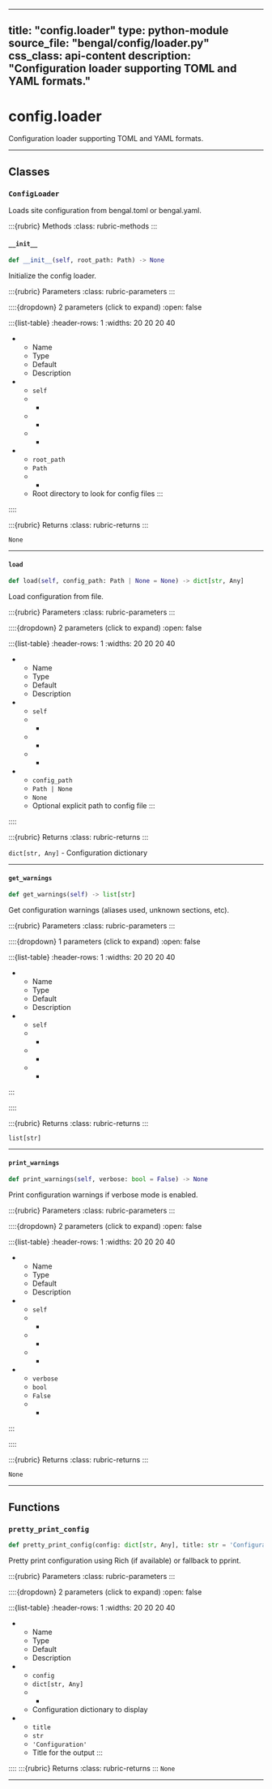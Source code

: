 
---
title: "config.loader"
type: python-module
source_file: "bengal/config/loader.py"
css_class: api-content
description: "Configuration loader supporting TOML and YAML formats."
---

# config.loader

Configuration loader supporting TOML and YAML formats.

---

## Classes

### `ConfigLoader`


Loads site configuration from bengal.toml or bengal.yaml.




:::{rubric} Methods
:class: rubric-methods
:::
#### `__init__`
```python
def __init__(self, root_path: Path) -> None
```

Initialize the config loader.



:::{rubric} Parameters
:class: rubric-parameters
:::

::::{dropdown} 2 parameters (click to expand)
:open: false

:::{list-table}
:header-rows: 1
:widths: 20 20 20 40

* - Name
  - Type
  - Default
  - Description
* - `self`
  - -
  - -
  - -
* - `root_path`
  - `Path`
  - -
  - Root directory to look for config files
:::

::::

:::{rubric} Returns
:class: rubric-returns
:::

`None`




---
#### `load`
```python
def load(self, config_path: Path | None = None) -> dict[str, Any]
```

Load configuration from file.



:::{rubric} Parameters
:class: rubric-parameters
:::

::::{dropdown} 2 parameters (click to expand)
:open: false

:::{list-table}
:header-rows: 1
:widths: 20 20 20 40

* - Name
  - Type
  - Default
  - Description
* - `self`
  - -
  - -
  - -
* - `config_path`
  - `Path | None`
  - `None`
  - Optional explicit path to config file
:::

::::

:::{rubric} Returns
:class: rubric-returns
:::

`dict[str, Any]` - Configuration dictionary




---
#### `get_warnings`
```python
def get_warnings(self) -> list[str]
```

Get configuration warnings (aliases used, unknown sections, etc).



:::{rubric} Parameters
:class: rubric-parameters
:::

::::{dropdown} 1 parameters (click to expand)
:open: false

:::{list-table}
:header-rows: 1
:widths: 20 20 20 40

* - Name
  - Type
  - Default
  - Description
* - `self`
  - -
  - -
  - -
:::

::::

:::{rubric} Returns
:class: rubric-returns
:::

`list[str]`




---
#### `print_warnings`
```python
def print_warnings(self, verbose: bool = False) -> None
```

Print configuration warnings if verbose mode is enabled.



:::{rubric} Parameters
:class: rubric-parameters
:::

::::{dropdown} 2 parameters (click to expand)
:open: false

:::{list-table}
:header-rows: 1
:widths: 20 20 20 40

* - Name
  - Type
  - Default
  - Description
* - `self`
  - -
  - -
  - -
* - `verbose`
  - `bool`
  - `False`
  - -
:::

::::

:::{rubric} Returns
:class: rubric-returns
:::

`None`




---


## Functions

### `pretty_print_config`
```python
def pretty_print_config(config: dict[str, Any], title: str = 'Configuration') -> None
```

Pretty print configuration using Rich (if available) or fallback to pprint.



:::{rubric} Parameters
:class: rubric-parameters
:::

::::{dropdown} 2 parameters (click to expand)
:open: false

:::{list-table}
:header-rows: 1
:widths: 20 20 20 40

* - Name
  - Type
  - Default
  - Description
* - `config`
  - `dict[str, Any]`
  - -
  - Configuration dictionary to display
* - `title`
  - `str`
  - `'Configuration'`
  - Title for the output
:::

::::
:::{rubric} Returns
:class: rubric-returns
:::
`None`




---
